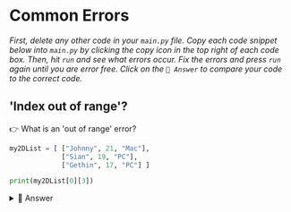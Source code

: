 # Common Errors

*First, delete any other code in your `main.py` file. Copy each code snippet below into `main.py` by clicking the copy icon in the top right of each code box. Then, hit `run` and see what errors occur. Fix the errors and press `run` again until you are error free. Click on the `👀 Answer` to compare your code to the correct code.*

## 'Index out of range'?

👉 What is an 'out of range' error?


```python
my2DList = [ ["Johnny", 21, "Mac"],
             ["Sian", 19, "PC"],
             ["Gethin", 17, "PC"] ]

print(my2DList[0][3])

```

<details> <summary> 👀 Answer </summary>

- The second square bracket references item 3 in list 0. There is no item 3 as the list index only goes up to 2. Remember, everything starts at index 0.

```python
my2DList = [ ["Johnny", 21, "Mac"],
             ["Sian", 19, "PC"],
             ["Gethin", 17, "PC"] ]

print(my2DList[0][2])

```

</details>


